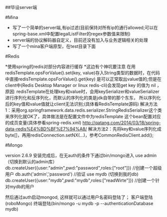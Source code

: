##毕设server端

#Mina

* 写了一个简单的server端,有ip过滤(目前保持对所有ip的通行allowed;可以在spring-base.xml中配置legalListFilter的regex参数值来限制)
* server端的协议解码器自定义，目前还没有加入与业务逻辑相关的处理
* 写了一个mina客户端原型，在test目录下面

#Redis

*使用spring的redis对部分内容进行缓存
*这边有个神坑要注意
在用redisTemplate.opsForValue().set(key, value)存入String类型的数据时，在代码中直接redisTemplate.opsForValue().get(key)
是可以正常取出value值的;但是在client中(Redis Desktop Manager or linux redis-cli)会发现get key 的值为 nil ，
原因: redisTemplate在处理key和value时，会用keySerializer和valueSerializer进行序列化和反序列化，而默认的序列化的类是jdk自带的那个东东，
所以序列化后的key值和value值就让client无法识别;(具体看RedisTemplate源码)
解决方法1：采用org.springframework.data.redis.serializer.StringRedisSerializer这个类来序列化就OK了，具体做法是在配置文件中为redisTemplate
这个bean配置对应的成员变量(具体参看spring-redis.xml)  http://qatang.com/2014/03/18/spring-data-redis%E4%BD%BF%E7%94%A8/
解决方法2：先将key和value序列化成byte[]，再用redisConnection.setNX(...)，参考CommonRedisClient.add();

#Mongo

version 2.6.9
安装完成后，在无auth的条件下通过bin/mongo进入
use admin（切换到默认的admin库）
db.createUser({user:"admin",pwd:"password",roles:["root"]}) //创建一个超级用户
db.auth('admin','password') //验证
use mydb (切换到我的db)
db.createUser({user:"mydb",pwd:"mydb",roles:["readWirte"]}) //创建一个针对mydb的用户

然后通过auth启动mongod, 这样就可以通过用户名密码登陆了；
客户端登陆(roboMongo)
终端登陆(bin/mongo -u mydb -p --authenticationDatabase mydb)

